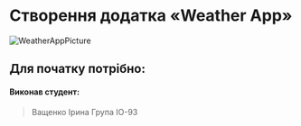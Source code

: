 # Створення додатка «Weather App»
![WeatherAppPicture](https://user-images.githubusercontent.com/57329027/111864449-a5226c00-8969-11eb-922b-61139e6ec253.png)



## Для початку потрібно: 

#### Виконав студент: 
>Ващенко Ірина
>Група ІО-93
